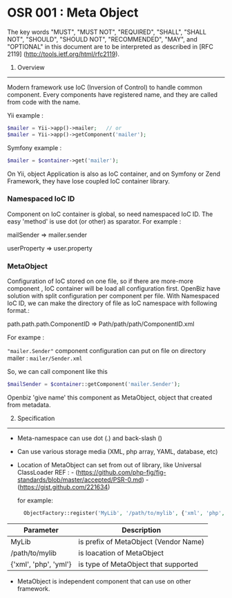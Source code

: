 OSR 001 : Meta Object
=====================
The key words "MUST", "MUST NOT", "REQUIRED", "SHALL", "SHALL NOT", "SHOULD", "SHOULD NOT", "RECOMMENDED", "MAY", and "OPTIONAL" in this document are to be interpreted as described in [RFC 2119] (http://tools.ietf.org/html/rfc2119).


1. Overview
-------------
Modern framework use IoC (Inversion of Control)  to handle common component.  Every components have registered name,  and they are called from code with the name.

Yii example :
```php
$mailer = Yii->app()->mailer;   // or
$mailer = Yii->app()->getComponent('mailer');
```

Symfony example :
```php
$mailer = $container->get('mailer');
```

On Yii, object Application is also as IoC container, and on Symfony or Zend Framework, they have lose coupled IoC container library.

### Namespaced IoC ID

Component on IoC container is global, so need namespaced IoC ID. The easy 'method' is use dot (or other) as sparator. For example :

mailSender => mailer.sender

userProperty => user.property

### MetaObject

Configuration of IoC stored on one file, so if there are more-more component , IoC container will be load all configuration first. OpenBiz have solution with split configuration per component per file. With Namespaced IoC ID, we can make the directory of file as IoC namespace with following format.:

path.path.path.ComponentID => Path/path/path/ComponentID.xml

For exampe :

`"mailer.Sender"` component configuration can put on file on directory mailer : `mailer/Sender.xml`

So, we can call component like this 

```php
$mailSender = $container::getComponent('mailer.Sender');
```

Openbiz 'give name' this component as MetaObject, object that created from metadata.


2. Specification
-----------------

- Meta-namespace can use dot (.) and back-slash (\)
- Can use various storage media (XML, php array, YAML, database, etc)
- Location of MetaObject can set from out of library, like Universal ClassLoader 
  REF : 
      - (https://github.com/php-fig/fig-standards/blob/master/accepted/PSR-0.md)
      - (https://gist.github.com/221634)

   for example:
   
   ```php
     ObjectFactory::register('MyLib', '/path/to/mylib', {'xml', 'php', 'yml'}  )
   ```   
   
| Parameter             | Description                           |
|-----------------------|---------------------------------------|
| MyLib                 | is prefix of MetaObject (Vendor Name) |
| /path/to/mylib        | is loacation of MetaObject            |
| {'xml', 'php', 'yml'} | is type of MetaObject that supported  |
        

- MetaObject is independent component that can use on other framework.
